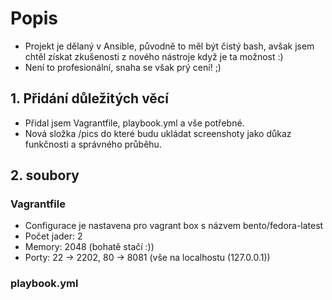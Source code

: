 # Popis
- Projekt je dělaný v Ansible, původně to měl být čistý bash, avšak jsem chtěl získat zkušenosti z nového nástroje když je ta možnost :)
- Není to profesionální, snaha se však prý cení! ;)

## 1. Přidání důležitých věcí
- Přidal jsem Vagrantfile, playbook.yml a vše potřebné. 
- Nová složka /pics do které budu ukládat screenshoty jako důkaz funkčnosti a správného průběhu.

## 2. soubory
### Vagrantfile
- Configurace je nastavena pro vagrant box s názvem bento/fedora-latest
- Počet jader: 2
- Memory: 2048 (bohatě stačí :))
- Porty: 22 -> 2202, 80 -> 8081 (vše na localhostu (127.0.0.1))

### playbook.yml
